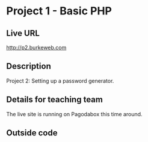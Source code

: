# Project 1 - Basic PHP

## Live URL
<http://p2.burkeweb.com>

## Description
Project 2: Setting up a password generator.

## Details for teaching team
The live site is running on Pagodabox this time around.

## Outside code
